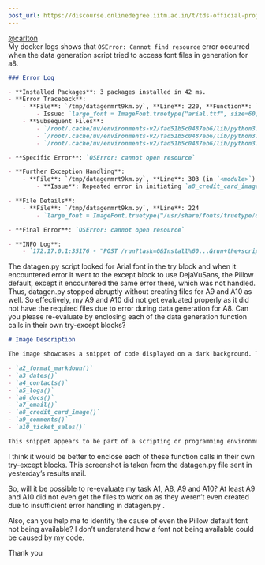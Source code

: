 ```yaml
---
post_url: https://discourse.onlinedegree.iitm.ac.in/t/tds-official-project1-discrepencies/171141/114
---
```

[@carlton](/u/carlton)  
My docker logs shows that `OSError: Cannot find resource` error occurred when the data generation script tried to access font files in generation for a8.  

```markdown
### Error Log

- **Installed Packages**: 3 packages installed in 42 ms.
- **Error Traceback**:
    - **File**: `/tmp/datagenmrt9km.py`, **Line**: 220, **Function**: `a8_credit_card_image`
        - Issue: `large_font = ImageFont.truetype("arial.ttf", size=60)`
    - **Subsequent Files**:
        - `/root/.cache/uv/environments-v2/fad51b5c0487eb6/lib/python3.13/site-packages/PIL/ImageFont.py`, **Line**: 879 (in `truetype`)
        - `/root/.cache/uv/environments-v2/fad51b5c0487eb6/lib/python3.13/site-packages/PIL/ImageFont.py`, **Line**: 876 (in `freetype`)
        - `/root/.cache/uv/environments-v2/fad51b5c0487eb6/lib/python3.13/site-packages/PIL/ImageFont.py`, **Line**: 284 (in `__init__`)

- **Specific Error**: `OSError: cannot open resource`

- **Further Exception Handling**:
    - **File**: `/tmp/datagenmrt9km.py`, **Line**: 303 (in `<module>`)
        - **Issue**: Repeated error in initiating `a8_credit_card_image`

- **File Details**:
    - **File**: `/tmp/datagenmrt9km.py`, **Line**: 224
        - `large_font = ImageFont.truetype("/usr/share/fonts/truetype/dejavusans/DejaVuSans.ttf", size=60)`

- **Final Error**: `OSError: cannot open resource` 

- **INFO Log**: 
    - `172.17.0.1:35176 - "POST /run?task=0&Install%60...&run+the+script+..."` (truncated for brevity)
```

The datagen.py script looked for Arial font in the try block and when it encountered error it went to the except block to use DejaVuSans, the Pillow default, except it encountered the same error there, which was not handled. Thus, datagen.py stopped abruptly without creating files for A9 and A10 as well. So effectively, my A9 and A10 did not get evaluated properly as it did not have the required files due to error during data generation for A8. Can you please re-evaluate by enclosing each of the data generation function calls in their own try-except blocks?  

```markdown
# Image Description

The image showcases a snippet of code displayed on a dark background. The code consists of several function names written in a programming syntax. Each function is displayed in yellow text, indicating a typical highlight for code elements. The functions are:

- `a2_format_markdown()`
- `a3_dates()`
- `a4_contacts()`
- `a5_logs()`
- `a6_docs()`
- `a7_email()`
- `a8_credit_card_image()`
- `a9_comments()`
- `a10_ticket_sales()`

This snippet appears to be part of a scripting or programming environment focused on data processing or management tasks.
```

  
I think it would be better to enclose each of these function calls in their own try-except blocks. This screenshot is taken from the datagen.py file sent in yesterday’s results mail.

So, will it be possible to re-evaluate my task A1, A8, A9 and A10? At least A9 and A10 did not even get the files to work on as they weren’t even created due to insufficient error handling in datagen.py .

Also, can you help me to identify the cause of even the Pillow default font not being available? I don’t understand how a font not being available could be caused by my code.

Thank you